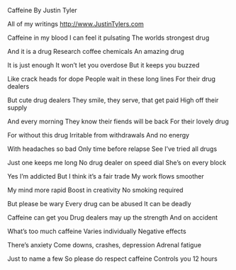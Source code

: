 Caffeine 
By Justin Tyler

All of my writings
http://www.JustinTylers.com

Caffeine in my blood 
I can feel it pulsating 
The worlds strongest drug 

And it is a drug
Research coffee chemicals 
An amazing drug 

It is just enough 
It won’t let you overdose 
But it keeps you buzzed 

Like crack heads for dope 
People wait in these long lines 
For their drug dealers 

But cute drug dealers 
They smile, they serve, that get paid 
High off their supply 

And every morning 
They know their fiends will be back 
For their lovely drug 

For without this drug 
Irritable from withdrawals 
And no energy 

With headaches so bad 
Only time before relapse 
See I’ve tried all drugs 

Just one keeps me long 
No drug dealer on speed dial 
She’s on every block 

Yes I’m addicted 
But I think it’s a fair trade 
My work flows smoother 

My mind more rapid 
Boost in creativity 
No smoking required 

But please be wary 
Every drug can be abused 
It can be deadly 

Caffeine can get you 
Drug dealers may up the strength 
And on accident 

What’s too much caffeine 
Varies individually 
Negative effects 

There’s anxiety 
Come downs, crashes, depression 
Adrenal fatigue 

Just to name a few 
So please do respect caffeine 
Controls you 12 hours 
